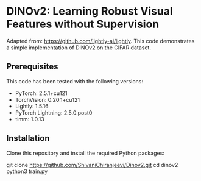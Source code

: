 # DINOv2: Learning Robust Visual Features without Supervision
Adapted from: https://github.com/lightly-ai/lightly.
This code demonstrates a simple implementation of DINOv2 on the CIFAR dataset.

## Prerequisites
This code has been tested with the following versions:
- PyTorch: 2.5.1+cu121
- TorchVision: 0.20.1+cu121
- Lightly: 1.5.16
- PyTorch Lightning: 2.5.0.post0
- timm: 1.0.13


## Installation
Clone this repository and install the required Python packages:

git clone https://github.com/ShivaniChiranjeevi/Dinov2.git
cd dinov2
python3 train.py
